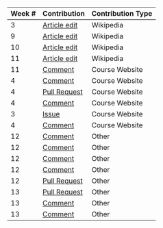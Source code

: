 | Week # | Contribution | Contribution Type |
| ------ | ------------ | ----------------- |
| 3      | [Article edit](https://en.wikipedia.org/wiki/Special:Contributions/BaronMarquis) | Wikipedia |
| 9      | [Article edit](https://en.wikipedia.org/wiki/Special:Contributions/BaronMarquis) | Wikipedia |
| 10     | [Article edit](https://en.wikipedia.org/wiki/Special:Contributions/BaronMarquis) | Wikipedia |
| 11     | [Article edit](https://en.wikipedia.org/wiki/Special:Contributions/BaronMarquis) | Wikipedia |
| 11     | [Comment](https://github.com/joannakl/cs480_s18/issues/25) | Course Website |
| 4      | [Comment](https://github.com/joannakl/cs480_s18/issues/77) | Course Website |
| 4      | [Pull Request](https://github.com/joannakl/cs480_s18/pull/83) | Course Website |
| 4      | [Comment](https://github.com/joannakl/cs480_s18/pull/83) | Course Website |
| 3      | [Issue](https://github.com/joannakl/cs480_s18/issues/39) | Course Website |
| 4      | [Comment](https://github.com/joannakl/cs480_s18/pull/65) | Course Website |
| 12     | [Comment](https://github.com/photonstorm/phaser3-examples/issues/58) | Other |
| 12     | [Comment](https://github.com/photonstorm/phaser3-examples/issues/112) | Other |
| 12     | [Comment](https://github.com/photonstorm/phaser3-examples/issues/119) | Other |
| 12     | [Comment](https://github.com/photonstorm/phaser3-examples/issues/119) | Other |
| 12     | [Pull Request](https://github.com/photonstorm/phaser3-examples/pull/132) | Other |
| 13     | [Pull Request](https://github.com/photonstorm/phaser3-examples/pull/143) | Other |
| 13     | [Comment](https://github.com/photonstorm/phaser3-examples/issues/137) | Other |
| 13     | [Comment](https://github.com/photonstorm/phaser3-examples/issues/65) | Other |

